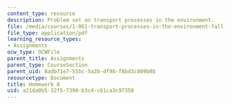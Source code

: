 ```yaml
---
content_type: resource
description: Problem set on transport processes in the environment.
file: /media/courses/1-061-transport-processes-in-the-environment-fall-2008/a21da0b532f57390b3c4c61ca3c97358_homework8.pdf
file_type: application/pdf
learning_resource_types:
- Assignments
ocw_type: OCWFile
parent_title: Assignments
parent_type: CourseSection
parent_uid: 8adb71e7-55bc-5a2b-df98-f8bd3c809b0b
resourcetype: Document
title: Homework 8
uid: a21da0b5-32f5-7390-b3c4-c61ca3c97358
---
```

